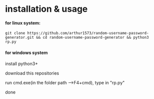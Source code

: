 

# installation & usage 


#### for linux system:

```
git clone https://github.com/arthur1573/random-username-password-generator.git && cd random-username-password-generator && python3 rp.py
```



#### for windows system

install python3+

download this repositories

run cmd.exe(in the folder path -->F4+cmd), type in "rp.py"

done



